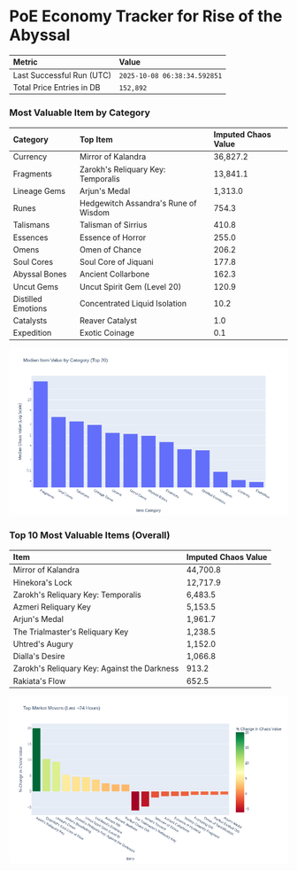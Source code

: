# PoE Economy Tracker for Rise of the Abyssal

<!-- START_MAINTENANCE -->
| Metric | Value |
|:---|:---|
| Last Successful Run (UTC) | `2025-10-08 06:38:34.592851` |
| Total Price Entries in DB | `152,892` |

<!-- END_MAINTENANCE -->

<!-- START_DATAFRAME_DEBUG -->
<!-- END_DATAFRAME_DEBUG -->

<!-- START_CATEGORY_ANALYSIS -->
### Most Valuable Item by Category
| Category | Top Item | Imputed Chaos Value |
| :--- | :--- | :--- |
| Currency | Mirror of Kalandra | 36,827.2 |
| Fragments | Zarokh's Reliquary Key: Temporalis | 13,841.1 |
| Lineage Gems | Arjun's Medal | 1,313.0 |
| Runes | Hedgewitch Assandra's Rune of Wisdom | 754.3 |
| Talismans | Talisman of Sirrius | 410.8 |
| Essences | Essence of Horror | 255.0 |
| Omens | Omen of Chance | 206.2 |
| Soul Cores | Soul Core of Jiquani | 177.8 |
| Abyssal Bones | Ancient Collarbone | 162.3 |
| Uncut Gems | Uncut Spirit Gem (Level 20) | 120.9 |
| Distilled Emotions | Concentrated Liquid Isolation | 10.2 |
| Catalysts | Reaver Catalyst | 1.0 |
| Expedition | Exotic Coinage | 0.1 |


![Category Analysis Chart](charts/category_analysis.png)
<!-- END_ANALYSIS -->

<!-- START_ANALYSIS -->
### Top 10 Most Valuable Items (Overall)
| Item | Imputed Chaos Value |
| :--- | :--- |
| Mirror of Kalandra | 44,700.8 |
| Hinekora's Lock | 12,717.9 |
| Zarokh's Reliquary Key: Temporalis | 6,483.5 |
| Azmeri Reliquary Key | 5,153.5 |
| Arjun's Medal | 1,961.7 |
| The Trialmaster's Reliquary Key | 1,238.5 |
| Uhtred's Augury | 1,152.0 |
| Dialla's Desire | 1,066.8 |
| Zarokh's Reliquary Key: Against the Darkness | 913.2 |
| Rakiata's Flow | 652.5 |


![Market Movers Chart](charts/market_movers.png)
<!-- END_ANALYSIS -->
